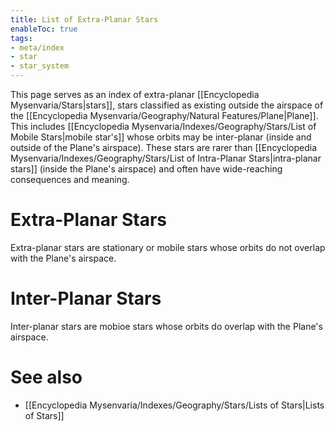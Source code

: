 ```yaml
---
title: List of Extra-Planar Stars
enableToc: true
tags:
- meta/index
- star
- star_system
---
```


This page serves as an index of extra-planar [[Encyclopedia Mysenvaria/Stars|stars]], stars classified as existing outside the airspace of the [[Encyclopedia Mysenvaria/Geography/Natural Features/Plane|Plane]]. This includes [[Encyclopedia Mysenvaria/Indexes/Geography/Stars/List of Mobile Stars|mobile star's]] whose orbits may be inter-planar (inside and outside of the Plane's airspace). These stars are rarer than [[Encyclopedia Mysenvaria/Indexes/Geography/Stars/List of Intra-Planar Stars|intra-planar stars]] (inside the Plane's airspace) and often have wide-reaching consequences and meaning.

# Extra-Planar Stars
Extra-planar stars are stationary or mobile stars whose orbits do not overlap with the Plane's airspace.

# Inter-Planar Stars
Inter-planar stars are mobioe stars whose orbits do overlap with the Plane's airspace.

# See also
- [[Encyclopedia Mysenvaria/Indexes/Geography/Stars/Lists of Stars|Lists of Stars]]
